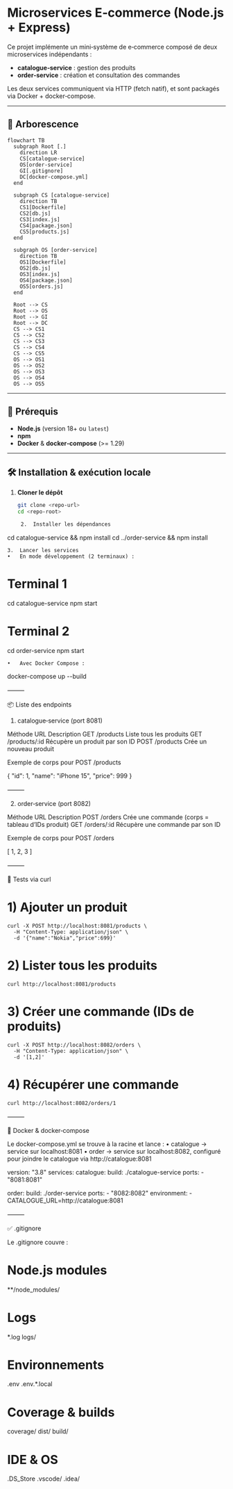 # Microservices E‑commerce (Node.js + Express)

Ce projet implémente un mini‑système de e‑commerce composé de deux microservices indépendants :

- **catalogue‑service** : gestion des produits  
- **order‑service** : création et consultation des commandes

Les deux services communiquent via HTTP (fetch natif), et sont packagés via Docker + docker‑compose.

---

## 🌳 Arborescence

```mermaid
flowchart TB
  subgraph Root [.]
    direction LR
    CS[catalogue-service]
    OS[order-service]
    GI[.gitignore]
    DC[docker-compose.yml]
  end

  subgraph CS [catalogue-service]
    direction TB
    CS1[Dockerfile]
    CS2[db.js]
    CS3[index.js]
    CS4[package.json]
    CS5[products.js]
  end

  subgraph OS [order-service]
    direction TB
    OS1[Dockerfile]
    OS2[db.js]
    OS3[index.js]
    OS4[package.json]
    OS5[orders.js]
  end

  Root --> CS
  Root --> OS
  Root --> GI
  Root --> DC
  CS --> CS1
  CS --> CS2
  CS --> CS3
  CS --> CS4
  CS --> CS5
  OS --> OS1
  OS --> OS2
  OS --> OS3
  OS --> OS4
  OS --> OS5
```

---

## 🚀 Prérequis

- **Node.js** (version 18+ ou `latest`)  
- **npm**  
- **Docker** & **docker‑compose** (>= 1.29)

---

## 🛠 Installation & exécution locale

1. **Cloner le dépôt**  
   ```bash
   git clone <repo-url>
   cd <repo-root>

	2.	Installer les dépendances

cd catalogue-service && npm install
cd ../order-service   && npm install


	3.	Lancer les services
	•	En mode développement (2 terminaux) :

# Terminal 1
cd catalogue-service
npm start

# Terminal 2
cd order-service
npm start


	•	Avec Docker Compose :

docker-compose up --build



⸻

📦 Liste des endpoints

1. catalogue‑service (port 8081)

Méthode	URL	Description
GET	/products	Liste tous les produits
GET	/products/:id	Récupère un produit par son ID
POST	/products	Crée un nouveau produit

Exemple de corps pour POST /products

{
    "id": 1,
    "name": "iPhone 15",
    "price": 999
}



⸻

2. order‑service (port 8082)

Méthode	URL	Description
POST	/orders	Crée une commande (corps = tableau d’IDs produit)
GET	/orders/:id	Récupère une commande par son ID

Exemple de corps pour POST /orders

[ 1, 2, 3 ]



⸻

🧪 Tests via curl

# 1) Ajouter un produit
```
curl -X POST http://localhost:8081/products \
  -H "Content-Type: application/json" \
  -d '{"name":"Nokia","price":699}'
```

# 2) Lister tous les produits
```
curl http://localhost:8081/products
```

# 3) Créer une commande (IDs de produits)
```
curl -X POST http://localhost:8082/orders \
  -H "Content-Type: application/json" \
  -d '[1,2]'
```
# 4) Récupérer une commande
```
curl http://localhost:8082/orders/1
```


⸻

🐳 Docker & docker‑compose

Le docker-compose.yml se trouve à la racine et lance :
	•	catalogue → service sur localhost:8081
	•	order    → service sur localhost:8082, configuré pour joindre le catalogue via http://catalogue:8081

version: "3.8"
services:
  catalogue:
    build: ./catalogue-service
    ports:
      - "8081:8081"

  order:
    build: ./order-service
    ports:
      - "8082:8082"
    environment:
      - CATALOGUE_URL=http://catalogue:8081



⸻

✅ .gitignore

Le .gitignore couvre :

# Node.js modules
**/node_modules/

# Logs
*.log
logs/

# Environnements
.env
.env.*.local

# Coverage & builds
coverage/
dist/
build/

# IDE & OS
.DS_Store
.vscode/
.idea/